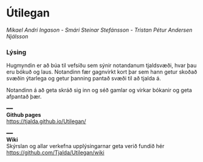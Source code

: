 # Útilegan
*Mikael Andri Ingason - Smári Steinar Stefánsson - Tristan Pétur Andersen Njálsson*  
  
### Lýsing
Hugmyndin er að búa til vefsíðu sem sýnir notandanum tjaldsvæði, hvar þau eru bókuð og laus. Notandinn fær gagnvirkt kort þar sem hann getur skoðað svæðin ýtarlega og getur þanning pantað svæði til að tjalda á.

Notandinn á að geta skráð sig inn og séð gamlar og virkar bókanir og geta afpantað þær.

━━  
**Github pages**  
https://tjalda.github.io/Utilegan/  

━━  
**Wiki**  
Skýrslan og allar verkefna upplýsingarnar geta verið fundið hér  
https://github.com/Tjalda/Utilegan/wiki
